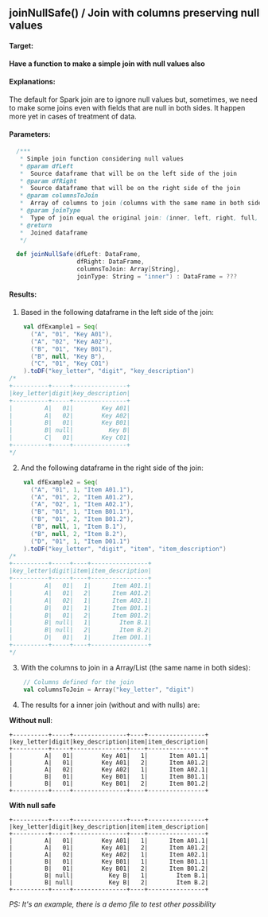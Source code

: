 ## joinNullSafe() / Join with columns preserving null values

#### Target:
**Have a function to make a simple join with null values also**

#### Explanations:
The default for Spark join are to ignore null values but, sometimes, we need to make some joins even with fields that are null in both sides.
It happen more yet in cases of treatment of data.

#### Parameters:
```scala
  /***
   * Simple join function considering null values
   * @param dfLeft
   *  Source dataframe that will be on the left side of the join
   * @param dfRight
   *  Source dataframe that will be on the right side of the join
   * @param columnsToJoin
   *  Array of columns to join (columns with the same name in both sides)
   * @param joinType
   *  Type of join equal the original join: (inner, left, right, full, ...)
   * @return
   *  Joined dataframe
   */

  def joinNullSafe(dfLeft: DataFrame,
                   dfRight: DataFrame,
                   columnsToJoin: Array[String],
                   joinType: String = "inner") : DataFrame = ???
```
#### Results:
1. Based in the following dataframe in the left side of the join:
```scala
    val dfExample1 = Seq(
      ("A", "01", "Key A01"),
      ("A", "02", "Key A02"),
      ("B", "01", "Key B01"),
      ("B", null, "Key B"),
      ("C", "01", "Key C01")
    ).toDF("key_letter", "digit", "key_description")
/*
+----------+-----+---------------+
|key_letter|digit|key_description|
+----------+-----+---------------+
|         A|   01|        Key A01|
|         A|   02|        Key A02|
|         B|   01|        Key B01|
|         B| null|          Key B|
|         C|   01|        Key C01|
+----------+-----+---------------+
*/
```

2. And the following dataframe in the right side of the join:
```scala
    val dfExample2 = Seq(
      ("A", "01", 1, "Item A01.1"),
      ("A", "01", 2, "Item A01.2"),
      ("A", "02", 1, "Item A02.1"),
      ("B", "01", 1, "Item B01.1"),
      ("B", "01", 2, "Item B01.2"),
      ("B", null, 1, "Item B.1"),
      ("B", null, 2, "Item B.2"),
      ("D", "01", 1, "Item D01.1")
    ).toDF("key_letter", "digit", "item", "item_description")
/*    
+----------+-----+----+----------------+
|key_letter|digit|item|item_description|
+----------+-----+----+----------------+
|         A|   01|   1|      Item A01.1|
|         A|   01|   2|      Item A01.2|
|         A|   02|   1|      Item A02.1|
|         B|   01|   1|      Item B01.1|
|         B|   01|   2|      Item B01.2|
|         B| null|   1|        Item B.1|
|         B| null|   2|        Item B.2|
|         D|   01|   1|      Item D01.1|
+----------+-----+----+----------------+
*/
```
3. With the columns to join in a Array/List (the same name in both sides):
```scala
    // Columns defined for the join
    val columnsToJoin = Array("key_letter", "digit")
```
4. The results for a inner join (without and with nulls) are:

**Without null**:
```
+----------+-----+---------------+----+----------------+
|key_letter|digit|key_description|item|item_description|
+----------+-----+---------------+----+----------------+
|         A|   01|        Key A01|   1|      Item A01.1|
|         A|   01|        Key A01|   2|      Item A01.2|
|         A|   02|        Key A02|   1|      Item A02.1|
|         B|   01|        Key B01|   1|      Item B01.1|
|         B|   01|        Key B01|   2|      Item B01.2|
+----------+-----+---------------+----+----------------+
```
**With null safe**
```
+----------+-----+---------------+----+----------------+
|key_letter|digit|key_description|item|item_description|
+----------+-----+---------------+----+----------------+
|         A|   01|        Key A01|   1|      Item A01.1|
|         A|   01|        Key A01|   2|      Item A01.2|
|         A|   02|        Key A02|   1|      Item A02.1|
|         B|   01|        Key B01|   1|      Item B01.1|
|         B|   01|        Key B01|   2|      Item B01.2|
|         B| null|          Key B|   1|        Item B.1|
|         B| null|          Key B|   2|        Item B.2|
+----------+-----+---------------+----+----------------+
```
*PS: It's an example, there is a demo file to test other possibility*